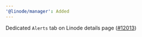 ```yaml
---
'@linode/manager': Added
---
```


Dedicated `Alerts` tab on Linode details page ([#12013](https://github.com/linode/manager/pull/12013))
